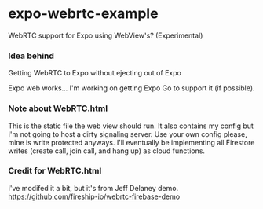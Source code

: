 # expo-webrtc-example
WebRTC support for Expo using WebView's? (Experimental)

### Idea behind
Getting WebRTC to Expo without ejecting out of Expo

Expo web works... I'm working on getting Expo Go to support it (if possible).

### Note about WebRTC.html
This is the static file the web view should run. It also contains my config but I'm not going to host a dirty signaling server. Use your own config please, mine is write protected anyways. I'll eventually be implementing all Firestore writes (create call, join call, and hang up) as cloud functions.

### Credit for WebRTC.html
I've modifed it a bit, but it's from Jeff Delaney demo. https://github.com/fireship-io/webrtc-firebase-demo
